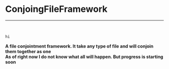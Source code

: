 # ConjoingFileFramework
<hr>
<br>

```diff
hi
```

__A file conjointment framework. It take any type of file and will conjoin them together as one__<br>
__As of right now I do not know what all will happen. But progress is starting soon__
